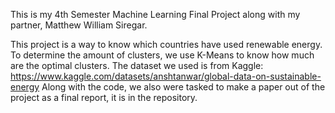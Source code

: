 This is my 4th Semester Machine Learning Final Project along with my partner, Matthew William Siregar. 

This project is a way to know which countries have used renewable energy. To determine the amount of clusters, we use K-Means to know how much are the optimal clusters. 
The dataset we used is from Kaggle: https://www.kaggle.com/datasets/anshtanwar/global-data-on-sustainable-energy
Along with the code, we also were tasked to make a paper out of the project as a final report, it is in the repository.
